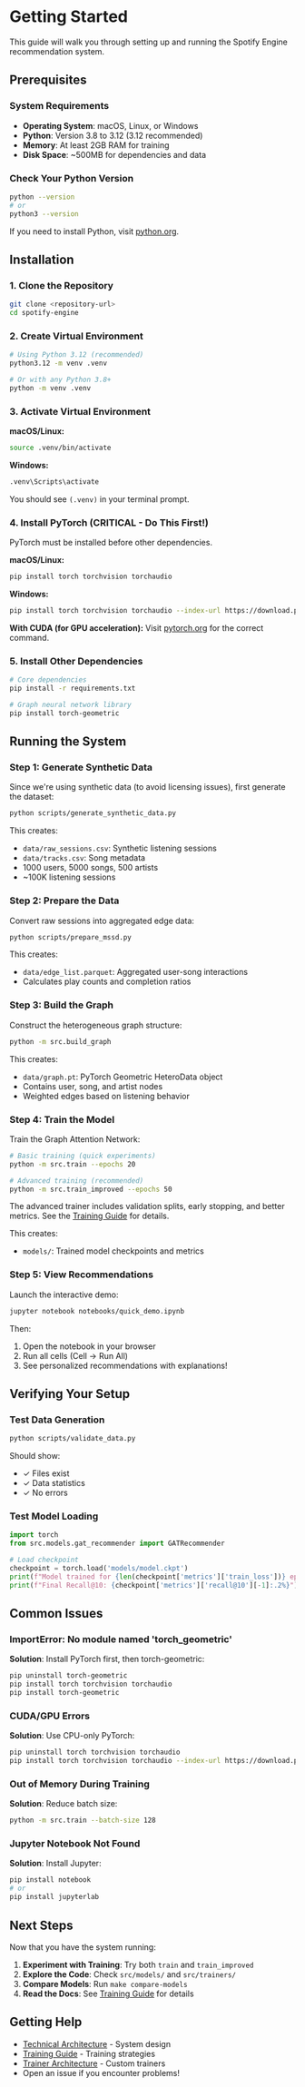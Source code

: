 # Getting Started

This guide will walk you through setting up and running the Spotify Engine recommendation system.

## Prerequisites

### System Requirements

- **Operating System**: macOS, Linux, or Windows
- **Python**: Version 3.8 to 3.12 (3.12 recommended)
- **Memory**: At least 2GB RAM for training
- **Disk Space**: ~500MB for dependencies and data

### Check Your Python Version

```bash
python --version
# or
python3 --version
```

If you need to install Python, visit [python.org](https://www.python.org/downloads/).

## Installation

### 1. Clone the Repository

```bash
git clone <repository-url>
cd spotify-engine
```

### 2. Create Virtual Environment

```bash
# Using Python 3.12 (recommended)
python3.12 -m venv .venv

# Or with any Python 3.8+
python -m venv .venv
```

### 3. Activate Virtual Environment

**macOS/Linux:**

```bash
source .venv/bin/activate
```

**Windows:**

```cmd
.venv\Scripts\activate
```

You should see `(.venv)` in your terminal prompt.

### 4. Install PyTorch (CRITICAL - Do This First!)

PyTorch must be installed before other dependencies.

**macOS/Linux:**

```bash
pip install torch torchvision torchaudio
```

**Windows:**

```bash
pip install torch torchvision torchaudio --index-url https://download.pytorch.org/whl/cpu
```

**With CUDA (for GPU acceleration):**
Visit [pytorch.org](https://pytorch.org/get-started/locally/) for the correct command.

### 5. Install Other Dependencies

```bash
# Core dependencies
pip install -r requirements.txt

# Graph neural network library
pip install torch-geometric
```

## Running the System

### Step 1: Generate Synthetic Data

Since we're using synthetic data (to avoid licensing issues), first generate the dataset:

```bash
python scripts/generate_synthetic_data.py
```

This creates:

- `data/raw_sessions.csv`: Synthetic listening sessions
- `data/tracks.csv`: Song metadata
- 1000 users, 5000 songs, 500 artists
- ~100K listening sessions

### Step 2: Prepare the Data

Convert raw sessions into aggregated edge data:

```bash
python scripts/prepare_mssd.py
```

This creates:

- `data/edge_list.parquet`: Aggregated user-song interactions
- Calculates play counts and completion ratios

### Step 3: Build the Graph

Construct the heterogeneous graph structure:

```bash
python -m src.build_graph
```

This creates:

- `data/graph.pt`: PyTorch Geometric HeteroData object
- Contains user, song, and artist nodes
- Weighted edges based on listening behavior

### Step 4: Train the Model

Train the Graph Attention Network:

```bash
# Basic training (quick experiments)
python -m src.train --epochs 20

# Advanced training (recommended)
python -m src.train_improved --epochs 50
```

The advanced trainer includes validation splits, early stopping, and better metrics. See the [Training Guide](technical/training.md) for details.

This creates:

- `models/`: Trained model checkpoints and metrics

### Step 5: View Recommendations

Launch the interactive demo:

```bash
jupyter notebook notebooks/quick_demo.ipynb
```

Then:

1. Open the notebook in your browser
2. Run all cells (Cell → Run All)
3. See personalized recommendations with explanations!

## Verifying Your Setup

### Test Data Generation

```bash
python scripts/validate_data.py
```

Should show:

- ✓ Files exist
- ✓ Data statistics
- ✓ No errors

### Test Model Loading

```python
import torch
from src.models.gat_recommender import GATRecommender

# Load checkpoint
checkpoint = torch.load('models/model.ckpt')
print(f"Model trained for {len(checkpoint['metrics']['train_loss'])} epochs")
print(f"Final Recall@10: {checkpoint['metrics']['recall@10'][-1]:.2%}")
```

## Common Issues

### ImportError: No module named 'torch_geometric'

**Solution**: Install PyTorch first, then torch-geometric:

```bash
pip uninstall torch-geometric
pip install torch torchvision torchaudio
pip install torch-geometric
```

### CUDA/GPU Errors

**Solution**: Use CPU-only PyTorch:

```bash
pip uninstall torch torchvision torchaudio
pip install torch torchvision torchaudio --index-url https://download.pytorch.org/whl/cpu
```

### Out of Memory During Training

**Solution**: Reduce batch size:

```bash
python -m src.train --batch-size 128
```

### Jupyter Notebook Not Found

**Solution**: Install Jupyter:

```bash
pip install notebook
# or
pip install jupyterlab
```

## Next Steps

Now that you have the system running:

1. **Experiment with Training**: Try both `train` and `train_improved`
2. **Explore the Code**: Check `src/models/` and `src/trainers/`
3. **Compare Models**: Run `make compare-models`
4. **Read the Docs**: See [Training Guide](technical/training.md) for details

## Getting Help

- [Technical Architecture](technical/architecture.md) - System design
- [Training Guide](technical/training.md) - Training strategies
- [Trainer Architecture](technical/trainers.md) - Custom trainers
- Open an issue if you encounter problems!
